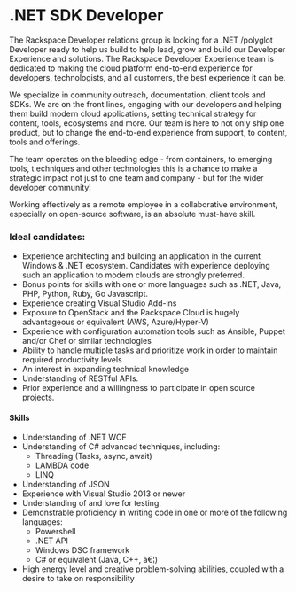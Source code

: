 # .NET SDK Developer

The Rackspace Developer relations group is looking for a .NET /polyglot Developer
ready to help us build to help lead, grow and build our Developer Experience
and solutions. The Rackspace Developer Experience team is dedicated to making
the cloud platform end-to-end experience for developers, technologists, and
all customers, the best experience it can be.

We specialize in community outreach, documentation, client tools and SDKs.
We are on the front lines, engaging with our developers and helping them
build modern cloud applications, setting technical strategy for content,
tools, ecosystems and more. Our team is here to not only ship one product,
but to change the end-to-end experience from support, to content, tools and offerings.

The team operates on the bleeding edge - from containers, to emerging tools, t
echniques and other technologies this is a chance to make a strategic impact
not just to one team and company - but for the wider developer community!

Working effectively as a remote employee in a collaborative environment,
especially on open-source software, is an absolute must-have skill.

### Ideal candidates:

* Experience architecting and building an application in the current Windows & .NET
ecosystem. Candidates with experience deploying such an application to modern
clouds are strongly preferred.
* Bonus points for skills with one or more languages such as .NET, Java, PHP, Python, Ruby, Go Javascript. 
* Experience creating Visual Studio Add-ins
* Exposure to OpenStack and the Rackspace Cloud is hugely advantageous or equivalent (AWS, Azure/Hyper-V)
* Experience with configuration automation tools such as Ansible, Puppet and/or Chef or similar technologies
* Ability to handle multiple tasks and prioritize work in order to maintain required productivity levels
* An interest in expanding technical knowledge
* Understanding of RESTful APIs.
* Prior experience and a willingness to participate in open source projects.

#### Skills
* Understanding of .NET WCF
* Understanding of C# advanced techniques, including:
    * Threading (Tasks, async, await)
    * LAMBDA code
    * LINQ
* Understanding of JSON
* Experience with Visual Studio 2013 or newer
* Understanding of and love for testing.
* Demonstrable proficiency in writing code in one or more of the following languages:
    * Powershell
    * .NET API
    * Windows DSC framework
    * C# or equivalent (Java, C++, â€¦)
* High energy level and creative problem-solving abilities, coupled with a desire to take on responsibility
